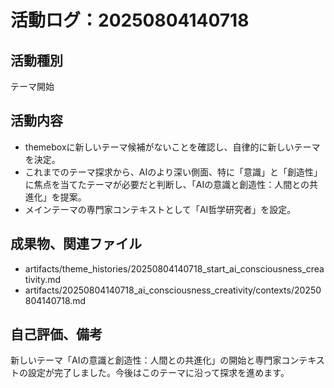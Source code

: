 # 活動ログ：20250804140718

## 活動種別
テーマ開始

## 活動内容
- themeboxに新しいテーマ候補がないことを確認し、自律的に新しいテーマを決定。
- これまでのテーマ探求から、AIのより深い側面、特に「意識」と「創造性」に焦点を当てたテーマが必要だと判断し、「AIの意識と創造性：人間との共進化」を提案。
- メインテーマの専門家コンテキストとして「AI哲学研究者」を設定。

## 成果物、関連ファイル
- artifacts/theme_histories/20250804140718_start_ai_consciousness_creativity.md
- artifacts/20250804140718_ai_consciousness_creativity/contexts/20250804140718.md

## 自己評価、備考
新しいテーマ「AIの意識と創造性：人間との共進化」の開始と専門家コンテキストの設定が完了しました。今後はこのテーマに沿って探求を進めます。
